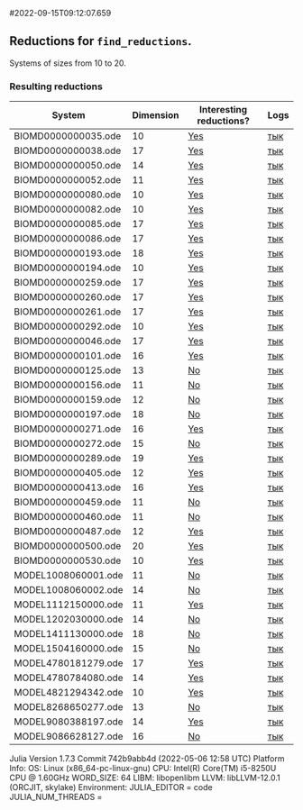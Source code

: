 #2022-09-15T09:12:07.659

## Reductions for `find_reductions`.
Systems of sizes from 10 to 20.

### Resulting reductions
| System | Dimension | Interesting reductions? | Logs |
| ------ | --------- | ----------------------- | ---- |
| BIOMD0000000035.ode | 10| [Yes](https://github.com/x3042/Exact-reduction-of-ODE-systems/tree/main/benchmark/experiment_3/data/BIOMD0000000035.ode.jl)| [тык](https://github.com/x3042/Exact-reduction-of-ODE-systems/tree/main/benchmark/experiment_3/data/BIOMD0000000035.ode.log) |
| BIOMD0000000038.ode | 17| [Yes](https://github.com/x3042/Exact-reduction-of-ODE-systems/tree/main/benchmark/experiment_3/data/BIOMD0000000038.ode.jl)| [тык](https://github.com/x3042/Exact-reduction-of-ODE-systems/tree/main/benchmark/experiment_3/data/BIOMD0000000038.ode.log) |
| BIOMD0000000050.ode | 14| [Yes](https://github.com/x3042/Exact-reduction-of-ODE-systems/tree/main/benchmark/experiment_3/data/BIOMD0000000050.ode.jl)| [тык](https://github.com/x3042/Exact-reduction-of-ODE-systems/tree/main/benchmark/experiment_3/data/BIOMD0000000050.ode.log) |
| BIOMD0000000052.ode | 11| [Yes](https://github.com/x3042/Exact-reduction-of-ODE-systems/tree/main/benchmark/experiment_3/data/BIOMD0000000052.ode.jl)| [тык](https://github.com/x3042/Exact-reduction-of-ODE-systems/tree/main/benchmark/experiment_3/data/BIOMD0000000052.ode.log) |
| BIOMD0000000080.ode | 10| [Yes](https://github.com/x3042/Exact-reduction-of-ODE-systems/tree/main/benchmark/experiment_3/data/BIOMD0000000080.ode.jl)| [тык](https://github.com/x3042/Exact-reduction-of-ODE-systems/tree/main/benchmark/experiment_3/data/BIOMD0000000080.ode.log) |
| BIOMD0000000082.ode | 10| [Yes](https://github.com/x3042/Exact-reduction-of-ODE-systems/tree/main/benchmark/experiment_3/data/BIOMD0000000082.ode.jl)| [тык](https://github.com/x3042/Exact-reduction-of-ODE-systems/tree/main/benchmark/experiment_3/data/BIOMD0000000082.ode.log) |
| BIOMD0000000085.ode | 17| [Yes](https://github.com/x3042/Exact-reduction-of-ODE-systems/tree/main/benchmark/experiment_3/data/BIOMD0000000085.ode.jl)| [тык](https://github.com/x3042/Exact-reduction-of-ODE-systems/tree/main/benchmark/experiment_3/data/BIOMD0000000085.ode.log) |
| BIOMD0000000086.ode | 17| [Yes](https://github.com/x3042/Exact-reduction-of-ODE-systems/tree/main/benchmark/experiment_3/data/BIOMD0000000086.ode.jl)| [тык](https://github.com/x3042/Exact-reduction-of-ODE-systems/tree/main/benchmark/experiment_3/data/BIOMD0000000086.ode.log) |
| BIOMD0000000193.ode | 18| [Yes](https://github.com/x3042/Exact-reduction-of-ODE-systems/tree/main/benchmark/experiment_3/data/BIOMD0000000193.ode.jl)| [тык](https://github.com/x3042/Exact-reduction-of-ODE-systems/tree/main/benchmark/experiment_3/data/BIOMD0000000193.ode.log) |
| BIOMD0000000194.ode | 10| [Yes](https://github.com/x3042/Exact-reduction-of-ODE-systems/tree/main/benchmark/experiment_3/data/BIOMD0000000194.ode.jl)| [тык](https://github.com/x3042/Exact-reduction-of-ODE-systems/tree/main/benchmark/experiment_3/data/BIOMD0000000194.ode.log) |
| BIOMD0000000259.ode | 17| [Yes](https://github.com/x3042/Exact-reduction-of-ODE-systems/tree/main/benchmark/experiment_3/data/BIOMD0000000259.ode.jl)| [тык](https://github.com/x3042/Exact-reduction-of-ODE-systems/tree/main/benchmark/experiment_3/data/BIOMD0000000259.ode.log) |
| BIOMD0000000260.ode | 17| [Yes](https://github.com/x3042/Exact-reduction-of-ODE-systems/tree/main/benchmark/experiment_3/data/BIOMD0000000260.ode.jl)| [тык](https://github.com/x3042/Exact-reduction-of-ODE-systems/tree/main/benchmark/experiment_3/data/BIOMD0000000260.ode.log) |
| BIOMD0000000261.ode | 17| [Yes](https://github.com/x3042/Exact-reduction-of-ODE-systems/tree/main/benchmark/experiment_3/data/BIOMD0000000261.ode.jl)| [тык](https://github.com/x3042/Exact-reduction-of-ODE-systems/tree/main/benchmark/experiment_3/data/BIOMD0000000261.ode.log) |
| BIOMD0000000292.ode | 10| [Yes](https://github.com/x3042/Exact-reduction-of-ODE-systems/tree/main/benchmark/experiment_3/data/BIOMD0000000292.ode.jl)| [тык](https://github.com/x3042/Exact-reduction-of-ODE-systems/tree/main/benchmark/experiment_3/data/BIOMD0000000292.ode.log) |
| BIOMD0000000046.ode | 17| [Yes](https://github.com/x3042/Exact-reduction-of-ODE-systems/tree/main/benchmark/experiment_3/data/BIOMD0000000046.ode.jl)| [тык](https://github.com/x3042/Exact-reduction-of-ODE-systems/tree/main/benchmark/experiment_3/data/BIOMD0000000046.ode.log) |
| BIOMD0000000101.ode | 16| [Yes](https://github.com/x3042/Exact-reduction-of-ODE-systems/tree/main/benchmark/experiment_3/data/BIOMD0000000101.ode.jl)| [тык](https://github.com/x3042/Exact-reduction-of-ODE-systems/tree/main/benchmark/experiment_3/data/BIOMD0000000101.ode.log) |
| BIOMD0000000125.ode | 13| [No](https://github.com/x3042/Exact-reduction-of-ODE-systems/tree/main/benchmark/experiment_3/data/BIOMD0000000125.ode.jl)| [тык](https://github.com/x3042/Exact-reduction-of-ODE-systems/tree/main/benchmark/experiment_3/data/BIOMD0000000125.ode.log) |
| BIOMD0000000156.ode | 11| [No](https://github.com/x3042/Exact-reduction-of-ODE-systems/tree/main/benchmark/experiment_3/data/BIOMD0000000156.ode.jl)| [тык](https://github.com/x3042/Exact-reduction-of-ODE-systems/tree/main/benchmark/experiment_3/data/BIOMD0000000156.ode.log) |
| BIOMD0000000159.ode | 12| [No](https://github.com/x3042/Exact-reduction-of-ODE-systems/tree/main/benchmark/experiment_3/data/BIOMD0000000159.ode.jl)| [тык](https://github.com/x3042/Exact-reduction-of-ODE-systems/tree/main/benchmark/experiment_3/data/BIOMD0000000159.ode.log) |
| BIOMD0000000197.ode | 18| [No](https://github.com/x3042/Exact-reduction-of-ODE-systems/tree/main/benchmark/experiment_3/data/BIOMD0000000197.ode.jl)| [тык](https://github.com/x3042/Exact-reduction-of-ODE-systems/tree/main/benchmark/experiment_3/data/BIOMD0000000197.ode.log) |
| BIOMD0000000271.ode | 16| [Yes](https://github.com/x3042/Exact-reduction-of-ODE-systems/tree/main/benchmark/experiment_3/data/BIOMD0000000271.ode.jl)| [тык](https://github.com/x3042/Exact-reduction-of-ODE-systems/tree/main/benchmark/experiment_3/data/BIOMD0000000271.ode.log) |
| BIOMD0000000272.ode | 15| [No](https://github.com/x3042/Exact-reduction-of-ODE-systems/tree/main/benchmark/experiment_3/data/BIOMD0000000272.ode.jl)| [тык](https://github.com/x3042/Exact-reduction-of-ODE-systems/tree/main/benchmark/experiment_3/data/BIOMD0000000272.ode.log) |
| BIOMD0000000289.ode | 19| [Yes](https://github.com/x3042/Exact-reduction-of-ODE-systems/tree/main/benchmark/experiment_3/data/BIOMD0000000289.ode.jl)| [тык](https://github.com/x3042/Exact-reduction-of-ODE-systems/tree/main/benchmark/experiment_3/data/BIOMD0000000289.ode.log) |
| BIOMD0000000405.ode | 12| [Yes](https://github.com/x3042/Exact-reduction-of-ODE-systems/tree/main/benchmark/experiment_3/data/BIOMD0000000405.ode.jl)| [тык](https://github.com/x3042/Exact-reduction-of-ODE-systems/tree/main/benchmark/experiment_3/data/BIOMD0000000405.ode.log) |
| BIOMD0000000413.ode | 16| [Yes](https://github.com/x3042/Exact-reduction-of-ODE-systems/tree/main/benchmark/experiment_3/data/BIOMD0000000413.ode.jl)| [тык](https://github.com/x3042/Exact-reduction-of-ODE-systems/tree/main/benchmark/experiment_3/data/BIOMD0000000413.ode.log) |
| BIOMD0000000459.ode | 11| [No](https://github.com/x3042/Exact-reduction-of-ODE-systems/tree/main/benchmark/experiment_3/data/BIOMD0000000459.ode.jl)| [тык](https://github.com/x3042/Exact-reduction-of-ODE-systems/tree/main/benchmark/experiment_3/data/BIOMD0000000459.ode.log) |
| BIOMD0000000460.ode | 11| [No](https://github.com/x3042/Exact-reduction-of-ODE-systems/tree/main/benchmark/experiment_3/data/BIOMD0000000460.ode.jl)| [тык](https://github.com/x3042/Exact-reduction-of-ODE-systems/tree/main/benchmark/experiment_3/data/BIOMD0000000460.ode.log) |
| BIOMD0000000487.ode | 12| [Yes](https://github.com/x3042/Exact-reduction-of-ODE-systems/tree/main/benchmark/experiment_3/data/BIOMD0000000487.ode.jl)| [тык](https://github.com/x3042/Exact-reduction-of-ODE-systems/tree/main/benchmark/experiment_3/data/BIOMD0000000487.ode.log) |
| BIOMD0000000500.ode | 20| [Yes](https://github.com/x3042/Exact-reduction-of-ODE-systems/tree/main/benchmark/experiment_3/data/BIOMD0000000500.ode.jl)| [тык](https://github.com/x3042/Exact-reduction-of-ODE-systems/tree/main/benchmark/experiment_3/data/BIOMD0000000500.ode.log) |
| BIOMD0000000530.ode | 10| [Yes](https://github.com/x3042/Exact-reduction-of-ODE-systems/tree/main/benchmark/experiment_3/data/BIOMD0000000530.ode.jl)| [тык](https://github.com/x3042/Exact-reduction-of-ODE-systems/tree/main/benchmark/experiment_3/data/BIOMD0000000530.ode.log) |
| MODEL1008060001.ode | 11| [No](https://github.com/x3042/Exact-reduction-of-ODE-systems/tree/main/benchmark/experiment_3/data/MODEL1008060001.ode.jl)| [тык](https://github.com/x3042/Exact-reduction-of-ODE-systems/tree/main/benchmark/experiment_3/data/MODEL1008060001.ode.log) |
| MODEL1008060002.ode | 14| [No](https://github.com/x3042/Exact-reduction-of-ODE-systems/tree/main/benchmark/experiment_3/data/MODEL1008060002.ode.jl)| [тык](https://github.com/x3042/Exact-reduction-of-ODE-systems/tree/main/benchmark/experiment_3/data/MODEL1008060002.ode.log) |
| MODEL1112150000.ode | 11| [Yes](https://github.com/x3042/Exact-reduction-of-ODE-systems/tree/main/benchmark/experiment_3/data/MODEL1112150000.ode.jl)| [тык](https://github.com/x3042/Exact-reduction-of-ODE-systems/tree/main/benchmark/experiment_3/data/MODEL1112150000.ode.log) |
| MODEL1202030000.ode | 14| [No](https://github.com/x3042/Exact-reduction-of-ODE-systems/tree/main/benchmark/experiment_3/data/MODEL1202030000.ode.jl)| [тык](https://github.com/x3042/Exact-reduction-of-ODE-systems/tree/main/benchmark/experiment_3/data/MODEL1202030000.ode.log) |
| MODEL1411130000.ode | 18| [No](https://github.com/x3042/Exact-reduction-of-ODE-systems/tree/main/benchmark/experiment_3/data/MODEL1411130000.ode.jl)| [тык](https://github.com/x3042/Exact-reduction-of-ODE-systems/tree/main/benchmark/experiment_3/data/MODEL1411130000.ode.log) |
| MODEL1504160000.ode | 15| [No](https://github.com/x3042/Exact-reduction-of-ODE-systems/tree/main/benchmark/experiment_3/data/MODEL1504160000.ode.jl)| [тык](https://github.com/x3042/Exact-reduction-of-ODE-systems/tree/main/benchmark/experiment_3/data/MODEL1504160000.ode.log) |
| MODEL4780181279.ode | 17| [Yes](https://github.com/x3042/Exact-reduction-of-ODE-systems/tree/main/benchmark/experiment_3/data/MODEL4780181279.ode.jl)| [тык](https://github.com/x3042/Exact-reduction-of-ODE-systems/tree/main/benchmark/experiment_3/data/MODEL4780181279.ode.log) |
| MODEL4780784080.ode | 14| [Yes](https://github.com/x3042/Exact-reduction-of-ODE-systems/tree/main/benchmark/experiment_3/data/MODEL4780784080.ode.jl)| [тык](https://github.com/x3042/Exact-reduction-of-ODE-systems/tree/main/benchmark/experiment_3/data/MODEL4780784080.ode.log) |
| MODEL4821294342.ode | 10| [Yes](https://github.com/x3042/Exact-reduction-of-ODE-systems/tree/main/benchmark/experiment_3/data/MODEL4821294342.ode.jl)| [тык](https://github.com/x3042/Exact-reduction-of-ODE-systems/tree/main/benchmark/experiment_3/data/MODEL4821294342.ode.log) |
| MODEL8268650277.ode | 13| [No](https://github.com/x3042/Exact-reduction-of-ODE-systems/tree/main/benchmark/experiment_3/data/MODEL8268650277.ode.jl)| [тык](https://github.com/x3042/Exact-reduction-of-ODE-systems/tree/main/benchmark/experiment_3/data/MODEL8268650277.ode.log) |
| MODEL9080388197.ode | 14| [Yes](https://github.com/x3042/Exact-reduction-of-ODE-systems/tree/main/benchmark/experiment_3/data/MODEL9080388197.ode.jl)| [тык](https://github.com/x3042/Exact-reduction-of-ODE-systems/tree/main/benchmark/experiment_3/data/MODEL9080388197.ode.log) |
| MODEL9086628127.ode | 16| [No](https://github.com/x3042/Exact-reduction-of-ODE-systems/tree/main/benchmark/experiment_3/data/MODEL9086628127.ode.jl)| [тык](https://github.com/x3042/Exact-reduction-of-ODE-systems/tree/main/benchmark/experiment_3/data/MODEL9086628127.ode.log) |

Julia Version 1.7.3
Commit 742b9abb4d (2022-05-06 12:58 UTC)
Platform Info:
  OS: Linux (x86_64-pc-linux-gnu)
  CPU: Intel(R) Core(TM) i5-8250U CPU @ 1.60GHz
  WORD_SIZE: 64
  LIBM: libopenlibm
  LLVM: libLLVM-12.0.1 (ORCJIT, skylake)
Environment:
  JULIA_EDITOR = code
  JULIA_NUM_THREADS = 

